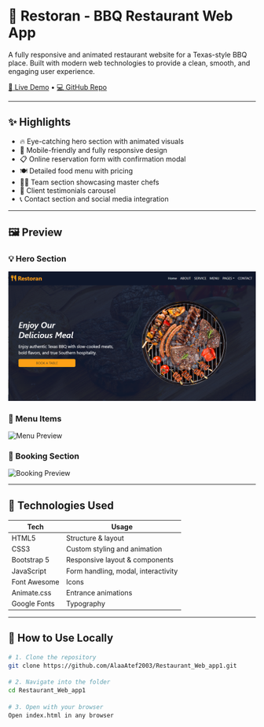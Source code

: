 # 🍖 Restoran - BBQ Restaurant Web App

A fully responsive and animated restaurant website for a Texas-style BBQ place. Built with modern web technologies to provide a clean, smooth, and engaging user experience.

[🎯 Live Demo](https://alaaatef2003.github.io/Restaurant_Web_app1/) • [💻 GitHub Repo](https://github.com/AlaaAtef2003/Restaurant_Web_app1.git)

---

## ✨ Highlights

- 🔥 Eye-catching hero section with animated visuals
- 📱 Mobile-friendly and fully responsive design
- 📋 Online reservation form with confirmation modal
- 🍽️ Detailed food menu with pricing
- 👨‍🍳 Team section showcasing master chefs
- 💬 Client testimonials carousel
- 📞 Contact section and social media integration

---

## 🖼️ Preview

### 💡 Hero Section
![Hero Preview](img/hero1.png)

### 🍔 Menu Items
![Menu Preview](img/menu.jpg)

### 📅 Booking Section
![Booking Preview](img/booking.jpg)

---

## 🚀 Technologies Used

| Tech         | Usage                          |
|--------------|---------------------------------|
| HTML5        | Structure & layout              |
| CSS3         | Custom styling and animation    |
| Bootstrap 5  | Responsive layout & components |
| JavaScript   | Form handling, modal, interactivity |
| Font Awesome | Icons                          |
| Animate.css  | Entrance animations             |
| Google Fonts | Typography                     |

---

## 📂 How to Use Locally

```bash
# 1. Clone the repository
git clone https://github.com/AlaaAtef2003/Restaurant_Web_app1.git

# 2. Navigate into the folder
cd Restaurant_Web_app1

# 3. Open with your browser
Open index.html in any browser
